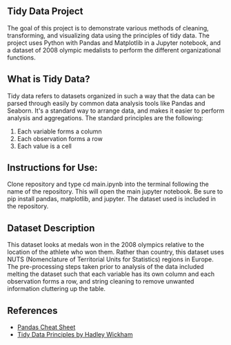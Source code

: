 ## Tidy Data Project

The goal of this project is to demonstrate various methods of cleaning, transforming, and visualizing data using the principles of tidy data. The project uses Python with Pandas and Matplotlib in a Jupyter notebook, and a dataset of 2008 olympic medalists to perform the different organizational functions. 

## What is Tidy Data?

Tidy data refers to datasets organized in such a way that the data can be parsed through easily by common data analysis tools like Pandas and Seaborn. It's a standard way to arrange data, and makes it easier to perform analysis and aggregations. The standard principles are the following:

1. Each variable forms a column
2. Each observation forms a row
3. Each value is a cell

## Instructions for Use:

Clone repository and type cd main.ipynb into the terminal following the name of the repository. This will open the main jupyter notebook.
Be sure to pip install pandas, matplotlib, and jupyter.
The dataset used is included in the repository.

## Dataset Description

This dataset looks at medals won in the 2008 olympics relative to the location of the athlete who won them. Rather than country, this dataset uses NUTS (Nomenclature of Territorial Units for Statistics) regions in Europe. The pre-processing steps taken prior to analysis of the data included melting the dataset such that each variable has its own column and each observation forms a row, and string cleaning to remove unwanted information cluttering up the table. 

## References  

- [Pandas Cheat Sheet](https://pandas.pydata.org/Pandas_Cheat_Sheet.pdf)  
- [Tidy Data Principles by Hadley Wickham](https://vita.had.co.nz/papers/tidy-data.pdf)  

